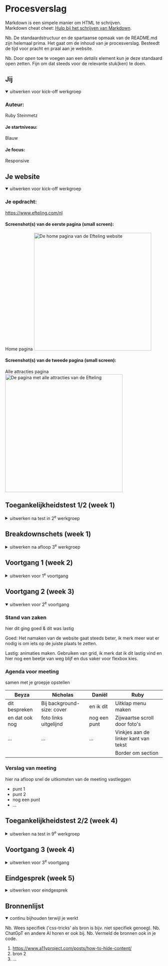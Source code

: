 # Procesverslag
Markdown is een simpele manier om HTML te schrijven.  
Markdown cheat cheet: [Hulp bij het schrijven van Markdown](https://github.com/adam-p/markdown-here/wiki/Markdown-Cheatsheet).

Nb. De standaardstructuur en de spartaanse opmaak van de README.md zijn helemaal prima. Het gaat om de inhoud van je procesverslag. Besteedt de tijd voor pracht en praal aan je website.

Nb. Door *open* toe te voegen aan een *details* element kun je deze standaard open zetten. Fijn om dat steeds voor de relevante stuk(ken) te doen.





## Jij

<details open>
  <summary>uitwerken voor kick-off werkgroep</summary>

  ### Auteur:
  Ruby Steinmetz

  #### Je startniveau:
  Blauw

  #### Je focus:
  Responsive
 
</details>





## Je website

<details open>
  <summary>uitwerken voor kick-off werkgroep</summary>

  ### Je opdracht:
  https://www.efteling.com/nl

  #### Screenshot(s) van de eerste pagina (small screen): 
  Home pagina 
  <img src="readme-images/screenshotefteling1.png" width="375px" alt="De home pagina van de Efteling website">

  #### Screenshot(s) van de tweede pagina (small screen):
  Alle attracties pagina 
  <img src="readme-images/screenshotefteling2.png" width="375px" alt="De pagina met alle attracties van de Efteling">
 
</details>



## Toegankelijkheidstest 1/2 (week 1)

<details>
  <summary>uitwerken na test in 2<sup>e</sup> werkgroep</summary>

  ### Bevindingen
  De pagina van efteling staat vol met div'jes. Wel gebruiken ze hier en daar de juiste elementen in hun HTML. Bij de sceenreader test merkte ik wel dat je soms bij links geen uiteinde hebben.

</details>



## Breakdownschets (week 1)

<details>
  <summary>uitwerken na afloop 3<sup>e</sup> werkgroep</summary>

  ### de hele pagina: 
  <img src="readme-images/dummy-plaatje.jpg" width="375px" alt="breakdown van de hele pagina">

  ### dynamisch deel (bijv menu): 
  <img src="readme-images/dummy-plaatje.jpg" width="375px" alt="breakdown van een dynamisch deel">

  ### wellicht nog een dynamisch deel (bijv filter): 
  <img src="readme-images/dummy-plaatje.jpg" width="375px" alt="breakdown van nog een dynamisch deel">

</details>





## Voortgang 1 (week 2)

<details>
  <summary>uitwerken voor 1<sup>e</sup> voortgang</summary>

  ### Stand van zaken
  hier dit ging goed & dit was lastig (neem ook screenshots op van delen van je website en code)

  Wat ging goed: Het opzetten van HTML en gebruiken van custom properties,
  minder goed: CSS maar dat is bij mij altijd een kwestie van experimenteren en blijven proberen.

  ### Voorbeeld Foto's
  
  <img src="readme-images/HTML_1eVersie.png" width="375px" alt="1e versie van mijn zelf geschreven HTML">

  <img src="readme-images/HTML_1eVersieMenu.png" width="375px" alt="1e versie van mijn zelf geschreven HTML hamburger menu">




  ### Agenda voor meeting
  samen met je groepje opstellen

  | Beyza                | Nicholas            | Daniël               | Ruby                |
  | ---                  | ---                 | ---                  | ---                 |
  | video op website     | Afbeelding meesizen | Foto als achtergrond | Elementen hidden    |
  | die niet automatisch | met scherm          | Margin voor hele     | op scherm maar niet |
  | afspeelt             | Linkje op afbeelding| pagina behalve BG    | voor screenreader   |


  ### Verslag van meeting
  hier na afloop snel de uitkomsten van de meeting vastleggen

  - Dat je door middel van de class visually hidden dingen kan verbergen voor het scherm maar niet voor
  screenreaders. Je kan dingen ook op andere manieren verbergen maar dan zijn ze dus ook weg voor de screenreaders.
  Je kan dingen ook verbergen door ze heel ver buiten beeld te zetten maar dit is een beetje een oude manier.
  - Ik heb geleerd dat headings met nieuwe parents telkens opnieuw beginnen met tellen. 
  - Door :cover te gebruiken zorg je ervoor dat je een foto over het hele scherm zet. Deze snijdt dan zelf mooi de randjes af en gaat dan ook niet raar stretchen.

</details>





## Voortgang 2 (week 3)

<details open>
  <summary>uitwerken voor 2<sup>e</sup> voortgang</summary>

  ### Stand van zaken
  hier dit ging goed & dit was lastig

  Goed: Het namaken van de website gaat steeds beter, ik merk meer wat er nodig is om iets op de juiste 
  plaats te zetten.

  Lastig: animaties maken. Gebruiken van grid, ik merk dat ik dit lastig vind en hier nog een beetje van
  weg blijf en dus vaker voor flexbox kies.


  ### Agenda voor meeting
  samen met je groepje opstellen

  | Beyza          | Nicholas                    | Daniël       | Ruby                                 |
  | ---            | ---                         | ---          | ---                                  |
  | dit bespreken  | Bij background-size: cover  | en ik dit    | Uitklap menu maken                   |
  | en dat ook nog | foto links uitgelijnd       | nog een punt | Zijwaartse scroll door foto's        |
  | ...            | ...                         | ...          | Vinkjes aan de linker kant van tekst |
  |                |                             |              | Border om section                    |


  ### Verslag van meeting
  hier na afloop snel de uitkomsten van de meeting vastleggen

  - punt 1
  - punt 2
  - nog een punt
- ...

</details>





## Toegankelijkheidstest 2/2 (week 4)

<details>
  <summary>uitwerken na test in 9<sup>e</sup> werkgroep</summary>

  ### Bevindingen
  Lijst met je bevindingen die in de test naar voren kwamen (geef ook aan wat er verbeterd is):

</details>





## Voortgang 3 (week 4)

<details>
  <summary>uitwerken voor 3<sup>e</sup> voortgang</summary>

  ### Stand van zaken
  hier dit ging goed & dit was lastig (neem ook screenshots op van delen van je website en code)


  ### Agenda voor meeting
  samen met je groepje opstellen

  | student 1      | student 2          | student 3    | student 4        |
  | ---            | ---                | ---          | ---              |
  | dit bespreken  | en dit             | en ik dit    | en dan ik dat    |
  | en dat ook nog | dit als er tijd is | nog een punt | dit wil ik zeker |
  | ...            | ...                | ...          | ...              |


  ### Verslag van meeting
  hier na afloop snel de uitkomsten van de meeting vastleggen

  - punt 1
  - punt 2
  - nog een punt
  - ...

</details>





## Eindgesprek (week 5)

<details>
  <summary>uitwerken voor eindgesprek</summary>

  ### Je uitkomst - karakteristiek screenshots:
  <img src="readme-images/dummy-plaatje.jpg" width="375px" alt="uitomst opdracht 1">


  ### Dit ging goed/Heb ik geleerd: 
  Korte omschrijving met plaatjes

  <img src="readme-images/dummy-plaatje.jpg" width="375px" alt="top">


  ### Dit was lastig/Is niet gelukt:
  Korte omschrijving met plaatjes

  <img src="readme-images/dummy-plaatje.jpg" width="375px" alt="bummer">
</details>





## Bronnenlijst

<details open>
  <summary>continu bijhouden terwijl je werkt</summary>

  Nb. Wees specifiek ('css-tricks' als bron is bijv. niet specifiek genoeg). 
  Nb. ChatGpT en andere AI horen er ook bij.
  Nb. Vermeld de bronnen ook in je code.

  1. https://www.a11yproject.com/posts/how-to-hide-content/
  2. bron 2
  3. ...

</details>